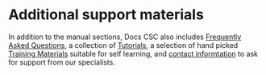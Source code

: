 # Additional support materials

In addition to the manual sections, Docs CSC also includes [Frequently Asked Questions](faq/index.md),
a collection of [Tutorials](tutorials/index.md), a selection of hand picked
[Training Materials](training-material.md) suitable for self learning, and
[contact informtation](contact.md) to ask for support from our specialists.
